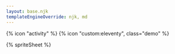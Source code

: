```yaml
---
layout: base.njk
templateEngineOverride: njk, md
---
```


{% icon "activity" %}
{% icon "custom:eleventy", class="demo" %}

{% spriteSheet %}
